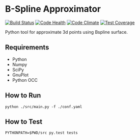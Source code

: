 B-Spline Approximator
=====================

[![Build Status](https://travis-ci.org/GeoMop/bapprox.svg?branch=master)](https://travis-ci.org/GeoMop/bapprox)
[![Code Health](https://landscape.io/github/GeoMop/bapprox/master/landscape.svg?style=flat)](https://landscape.io/github/GeoMop/bapprox/master)
[![Code Climate](https://codeclimate.com/github/GeoMop/bapprox/badges/gpa.svg)](https://codeclimate.com/github/GeoMop/bapprox)
[![Test Coverage](https://codeclimate.com/github/GeoMop/bapprox/badges/coverage.svg)](https://codeclimate.com/github/GeoMop/bapprox/coverage)

Python tool for approximate 3d points using Bspline surface.

Requirements
------------

* Python
* Numpy
* SciPy
* GnuPlot
* Python OCC

How to Run
----------

    python ./src/main.py -f ./conf.yaml

How to Test
-----------

    PYTHONPATH=$PWD/src py.test tests

